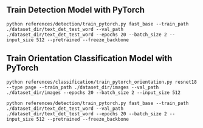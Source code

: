 ## Train Detection Model with PyTorch
```shell
python references/detection/train_pytorch.py fast_base --train_path ./dataset_dir/text_det_test_word --val_path ./dataset_dir/text_det_test_word --epochs 20 --batch_size 2 --input_size 512 --pretrained --freeze_backbone
```

## Train Orientation Classification Model with PyTorch
```shell
python references/classification/train_pytorch_orientation.py resnet18 --type page --train_path ./dataset_dir/images --val_path ./dataset_dir/images --epochs 20 --batch_size 2 --input_size 512 
```


```shell
python references/detection/train_pytorch.py fast_base --train_path ./dataset_dir/text_det_test_word --val_path ./dataset_dir/text_det_test_word --epochs 20 --batch_size 2 --input_size 512 --pretrained --freeze_backbone
```